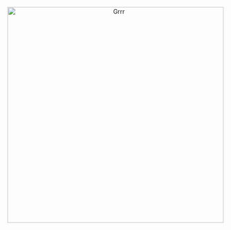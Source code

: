 <p align="center">
<img width="500" src="https://i.pinimg.com/736x/13/bb/78/13bb78b24869f9bee4d2ef6f847e6819.jpg" alt="Grrr">
</p>
